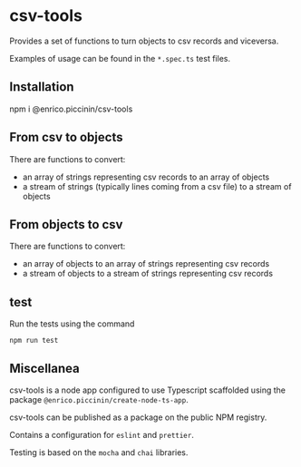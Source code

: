 # csv-tools

Provides a set of functions to turn objects to csv records and viceversa.

Examples of usage can be found in the `*.spec.ts` test files.

## Installation

npm i @enrico.piccinin/csv-tools

## From csv to objects

There are functions to convert:

-   an array of strings representing csv records to an array of objects
-   a stream of strings (typically lines coming from a csv file) to a stream of objects

## From objects to csv

There are functions to convert:

-   an array of objects to an array of strings representing csv records
-   a stream of objects to a stream of strings representing csv records

## test

Run the tests using the command

`npm run test`

## Miscellanea

csv-tools is a node app configured to use Typescript scaffolded using the package `@enrico.piccinin/create-node-ts-app`.

csv-tools can be published as a package on the public NPM registry.

Contains a configuration for `eslint` and `prettier`.

Testing is based on the `mocha` and `chai` libraries.
